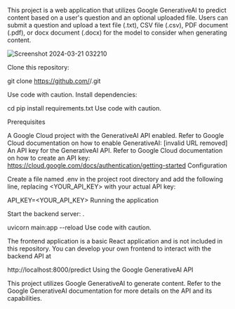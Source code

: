 This project is a web application that utilizes Google GenerativeAI to predict content based on a user's question and an optional uploaded file. Users can submit a question and upload a text file (.txt), CSV file (.csv), PDF document (.pdf), or docx document (.docx) for the model to consider when generating content.

![Screenshot 2024-03-21 032210](https://github.com/HimanshuRajput013/chat-bot-google_api/assets/131947510/15b4aa13-2720-4895-881d-22ade6d5a1cc)


Clone this repository:


git clone https://github.com/<your-username>/<your-repository-name>.git

Use code with caution.
Install dependencies:


cd <your-repository-name>
pip install requirements.txt
Use code with caution.

Prerequisites

A Google Cloud project with the GenerativeAI API enabled. Refer to Google Cloud documentation on how to enable GenerativeAI: [invalid URL removed]
An API key for the GenerativeAI API. Refer to Google Cloud documentation on how to create an API key: https://cloud.google.com/docs/authentication/getting-started
Configuration

Create a file named .env in the project root directory and add the following line, replacing <YOUR_API_KEY> with your actual API key:

API_KEY=<YOUR_API_KEY>
Running the application

Start the backend server:
.

uvicorn main:app --reload
Use code with caution.

The frontend application is a basic React application and is not included in this repository. You can develop your own frontend to interact with the backend API at 

http://localhost:8000/predict
Using the Google GenerativeAI API

This project utilizes Google GenerativeAI to generate content. Refer to the Google GenerativeAI documentation for more details on the API and its capabilities.
